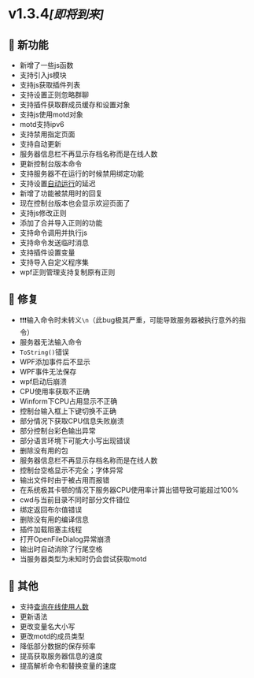 
# v1.3.4<small>*[即将到来]*</small> 

## 🚀 新功能

- 新增了一些js函数
- 支持引入js模块
- 支持js获取插件列表
- 支持设置正则忽略群聊
- 支持插件获取群成员缓存和设置对象  
- 支持js使用motd对象
- motd支持ipv6
- 支持禁用指定页面
- 支持自动更新
- 服务器信息栏不再显示存档名称而是在线人数
- 更新控制台版本命令
- 支持服务器不在运行的时候禁用绑定功能
- 支持设置[自动运行](Tutorial/AutoRun.md)的延迟
- 新增了功能被禁用时的回复
- 现在控制台版本也会显示欢迎页面了
- 支持js修改正则
- 添加了合并导入正则的功能
- 支持命令调用并执行js
- 支持命令发送临时消息
- 支持插件设置变量
- 支持导入自定义程序集
- wpf正则管理支持复制原有正则

## 🐛 修复

- ❗❗❗输入命令时未转义`\n`（此bug极其严重，可能导致服务器被执行意外的指令）
- 服务器无法输入命令
- `ToString()`错误
- WPF添加事件后不显示
- WPF事件无法保存
- wpf启动后崩溃
- CPU使用率获取不正确
- Winform下CPU占用显示不正确
- 控制台输入框上下键切换不正确
- 部分情况下获取CPU信息失败崩溃
- 部分控制台彩色输出异常
- 部分语言环境下可能大小写出现错误
- 删除没有用的包
- 服务器信息栏不再显示存档名称而是在线人数
- 控制台空格显示不完全；字体异常
- 输出文件时由于被占用而报错
- 在系统极其卡顿的情况下服务器CPU使用率计算出错导致可能超过100%
- cwd与当前目录不同时部分文件错位
- 绑定返回布尔值错误
- 删除没有用的编译信息
- 插件加载阻塞主线程
- 打开OpenFileDialog异常崩溃
- 输出时自动消除了行尾空格
- 当服务器类型为未知时仍会尝试获取motd

## 🧰 其他

- 支持[查询在线使用人数](More/Online.html)
- 更新语法
- 更改变量名大小写
- 更改motd的成员类型
- 降低部分数据的保存频率
- 提高获取服务器信息的速度
- 提高解析命令和替换变量的速度
